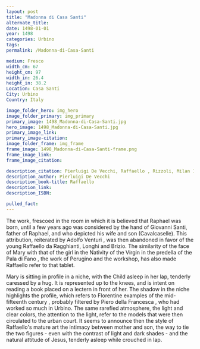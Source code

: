 ```yaml
---
layout: post
title: "Madonna di Casa Santi"
alternate_title:
date: 1498-01-01
year: 1498
categories: Urbino
tags:
permalink: /Madonna-di-Casa-Santi

medium: Fresco
width_cm: 67
height_cm: 97
width_in: 26.4
height_in: 38.2
Location: Casa Santi
City: Urbino
Country: Italy

image_folder_hero: img_hero
image_folder_primary: img_primary
primary_image: 1498_Madonna-di-Casa-Santi.jpg
hero_image: 1498_Madonna-di-Casa-Santi.jpg
primary_image_link:
primary_image-citation:
image_folder_frame: img_frame
frame_image: 1498_Madonna-di-Casa-Santi-frame.png
frame_image_link:
frame_image_citation:

description_citation: Pierluigi De Vecchi, Raffaello , Rizzoli, Milan 1975.
description_author: Pierluigi De Vecchi
description_book-title: Raffaello
description_link:
description_ISBN:

pulled_fact:
---
```


The work, frescoed in the room in which it is believed that Raphael was born, until a few years ago was considered by the hand of Giovanni Santi, father of Raphael, and who depicted his wife and son (Cavalcaselle). This attribution, reiterated by Adolfo Venturi , was then abandoned in favor of the young Raffaello da Ragghianti, Longhi and Brizio. The similarity of the face of Mary with that of the girl in the Nativity of the Virgin in the predella of the Pala di Fano , the work of Perugino and the workshop, has also made Raffaello refer to that tablet.

Mary is sitting in profile in a niche, with the Child asleep in her lap, tenderly caressed by a hug. It is represented up to the knees, and is intent on reading a book placed on a lectern in front of her. The shadow in the niche highlights the profile, which refers to Florentine examples of the mid- fifteenth century , probably filtered by Piero della Francesca , who had worked so much in Urbino. The same rarefied atmosphere, the light and clear colors, the attention to the light, refer to the models that were then circulated to the urban court. It seems to announce then the style of Raffaello's mature art the intimacy between mother and son, the way to tie the two figures - even with the contrast of light and dark shades - and the natural attitude of Jesus, tenderly asleep while crouched in lap.
